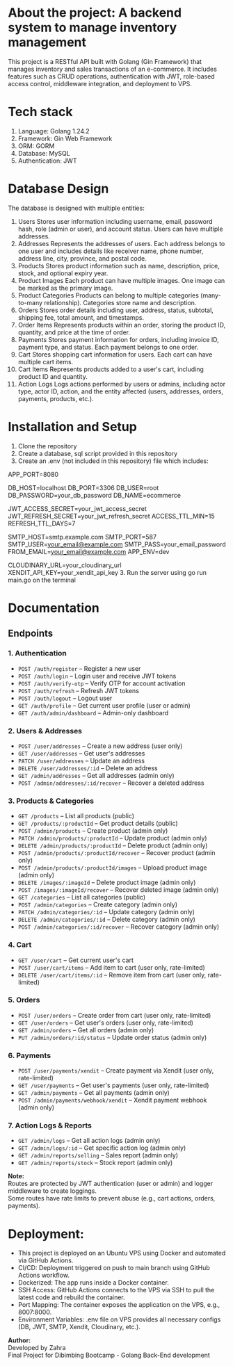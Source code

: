 # About the project: A backend system to manage inventory management
This project is a RESTful API built with Golang (Gin Framework) that manages inventory and sales transactions of an e-commerce.
It includes features such as CRUD operations, authentication with JWT, role-based access control, middleware integration, and deployment to VPS.

# Tech stack
1. Language: Golang 1.24.2
2. Framework: Gin Web Framework
3. ORM: GORM
4. Database: MySQL
5. Authentication: JWT

# Database Design
The database is designed with multiple entities:
1.  Users
    Stores user information including username, email, password hash,  role (admin or user), and account status. Users can have multiple addresses.
2.  Addresses
    Represents the addresses of users. Each address belongs to one  user and includes details like receiver name, phone number, address line, city, province, and postal code.
3.  Products
    Stores product information such as name, description, price, stock, and optional expiry year.
4.  Product Images
    Each product can have multiple images. One image can be marked as the primary image.
5.  Product Categories
    Products can belong to multiple categories (many-to-many relationship). Categories store name and description.
6.  Orders
    Stores order details including user, address, status, subtotal, shipping fee, total amount, and timestamps.
7.  Order Items
    Represents products within an order, storing the product ID, quantity, and price at the time of order.
8.  Payments
    Stores payment information for orders, including invoice ID, payment type, and status. Each payment belongs to one order.
9.  Cart
    Stores shopping cart information for users. Each cart can have multiple cart items.
10. Cart Items
    Represents products added to a user's cart, including product ID and quantity.
11. Action Logs
    Logs actions performed by users or admins, including actor type, actor ID, action, and the entity affected (users, addresses, orders, payments, products, etc.).

# Installation and Setup
1. Clone the repository
2. Create a database, sql script provided in this repository
3. Create an .env (not included in this repository) file which includes:

APP_PORT=8080

DB_HOST=localhost
DB_PORT=3306
DB_USER=root
DB_PASSWORD=your_db_password
DB_NAME=ecommerce

JWT_ACCESS_SECRET=your_jwt_access_secret
JWT_REFRESH_SECRET=your_jwt_refresh_secret
ACCESS_TTL_MIN=15
REFRESH_TTL_DAYS=7

SMTP_HOST=smtp.example.com
SMTP_PORT=587
SMTP_USER=your_email@example.com
SMTP_PASS=your_email_password
FROM_EMAIL=your_email@example.com
APP_ENV=dev

CLOUDINARY_URL=your_cloudinary_url
XENDIT_API_KEY=your_xendit_api_key
3. Run the server using go run main.go on the terminal

# Documentation
## Endpoints
### 1. Authentication
- `POST /auth/register` – Register a new user
- `POST /auth/login` – Login user and receive JWT tokens
- `POST /auth/verify-otp` – Verify OTP for account activation
- `POST /auth/refresh` – Refresh JWT tokens
- `POST /auth/logout` – Logout user
- `GET /auth/profile` – Get current user profile (user or admin)
- `GET /auth/admin/dashboard` – Admin-only dashboard

### 2. Users & Addresses
- `POST /user/addresses` – Create a new address (user only)
- `GET /user/addresses` – Get user's addresses
- `PATCH /user/addresses` – Update an address
- `DELETE /user/addresses/:id` – Delete an address
- `GET /admin/addresses` – Get all addresses (admin only)
- `POST /admin/addresses/:id/recover` – Recover a deleted address

### 3. Products & Categories
- `GET /products` – List all products (public)
- `GET /products/:productId` – Get product details (public)
- `POST /admin/products` – Create product (admin only)
- `PATCH /admin/products/:productId` – Update product (admin only)
- `DELETE /admin/products/:productId` – Delete product (admin only)
- `POST /admin/products/:productId/recover` – Recover product (admin only)
- `POST /admin/products/:productId/images` – Upload product image (admin only)
- `DELETE /images/:imageId` – Delete product image (admin only)
- `POST /images/:imageId/recover` – Recover deleted image (admin only)
- `GET /categories` – List all categories (public)
- `POST /admin/categories` – Create category (admin only)
- `PATCH /admin/categories/:id` – Update category (admin only)
- `DELETE /admin/categories/:id` – Delete category (admin only)
- `POST /admin/categories/:id/recover` – Recover category (admin only)

### 4. Cart
- `GET /user/cart` – Get current user's cart
- `POST /user/cart/items` – Add item to cart (user only, rate-limited)
- `DELETE /user/cart/items/:id` – Remove item from cart (user only, rate-limited)

### 5. Orders
- `POST /user/orders` – Create order from cart (user only, rate-limited)
- `GET /user/orders` – Get user's orders (user only, rate-limited)
- `GET /admin/orders` – Get all orders (admin only)
- `PUT /admin/orders/:id/status` – Update order status (admin only)

### 6. Payments
- `POST /user/payments/xendit` – Create payment via Xendit (user only, rate-limited)
- `GET /user/payments` – Get user's payments (user only, rate-limited)
- `GET /admin/payments` – Get all payments (admin only)
- `POST /admin/payments/webhook/xendit` – Xendit payment webhook (admin only)

### 7. Action Logs & Reports
- `GET /admin/logs` – Get all action logs (admin only)
- `GET /admin/logs/:id` – Get specific action log (admin only)
- `GET /admin/reports/selling` – Sales report (admin only)
- `GET /admin/reports/stock` – Stock report (admin only)

**Note:**  
Routes are protected by JWT authentication (user or admin) and logger middleware to create loggings.  
Some routes have rate limits to prevent abuse (e.g., cart actions, orders, payments).

# Deployment:
- This project is deployed on an Ubuntu VPS using Docker and automated via GitHub Actions.
- CI/CD: Deployment triggered on push to main branch using GitHub Actions workflow.
- Dockerized: The app runs inside a Docker container.
- SSH Access: GitHub Actions connects to the VPS via SSH to pull the latest code and rebuild the container.
- Port Mapping: The container exposes the application on the VPS, e.g., 8007:8000.
- Environment Variables: .env file on VPS provides all necessary configs (DB, JWT, SMTP, Xendit, Cloudinary, etc.).

**Author:**<br>
Developed by Zahra<br>
Final Project for Dibimbing Bootcamp - Golang Back-End development